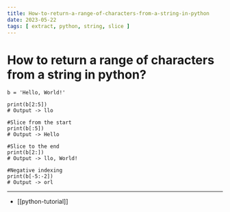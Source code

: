 ```yaml
---
title: How-to-return-a-range-of-characters-from-a-string-in-python
date: 2023-05-22
tags: [ extract, python, string, slice ]
---
```


# How to return a range of characters from a string in python?

```
b = 'Hello, World!'

print(b[2:5])
# Output -> llo

#Slice from the start
print(b[:5])
# Output -> Hello

#Slice to the end
print(b[2:])
# Output -> llo, World!

#Negative indexing
print(b[-5:-2])
# Output -> orl
```

---
- [[python-tutorial]]
